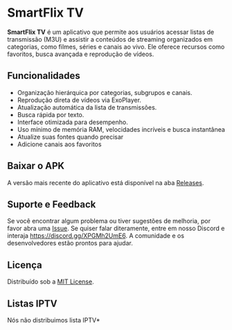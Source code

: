 # SmartFlix TV

**SmartFlix TV** é um aplicativo que permite aos usuários acessar listas de transmissão (M3U) e assistir a conteúdos de streaming organizados em categorias, como filmes, séries e canais ao vivo. Ele oferece recursos como favoritos, busca avançada e reprodução de vídeos.

## Funcionalidades

- Organização hierárquica por categorias, subgrupos e canais.
- Reprodução direta de vídeos via ExoPlayer.
- Atualização automática da lista de transmissões.
- Busca rápida por texto.
- Interface otimizada para desempenho.
- Uso mínimo de memória RAM, velocidades incríveis e busca instantânea
- Atualize suas fontes quando precisar
- Adicione canais aos favoritos

## Baixar o APK

A versão mais recente do aplicativo está disponível na aba [Releases](https://github.com/CarlosEduardoAraujo/SmartFlixTV/releases).

## Suporte e Feedback

Se você encontrar algum problema ou tiver sugestões de melhoria, por favor abra uma [Issue](https://github.com/CarlosEduardoAraujo/SmartFlixTV/issues). Se quiser falar diteramente, entre em nosso Discord e interaja https://discord.gg/XPGMh2UmE6. A comunidade e os desenvolvedores estão prontos para ajudar.

## Licença

Distribuído sob a [MIT License](LICENSE).

## Listas IPTV

Nós não distribuimos lista IPTV*
